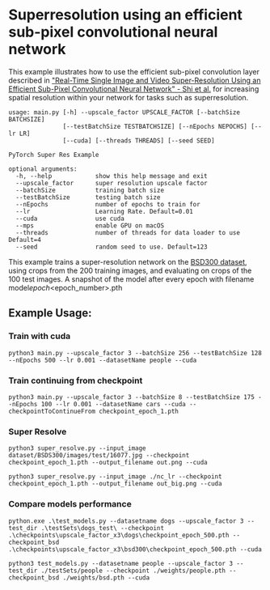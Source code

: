 # Superresolution using an efficient sub-pixel convolutional neural network

This example illustrates how to use the efficient sub-pixel convolution layer described in ["Real-Time Single Image and Video Super-Resolution Using an Efficient Sub-Pixel Convolutional Neural Network" - Shi et al.](https://arxiv.org/abs/1609.05158) for increasing spatial resolution within your network for tasks such as superresolution.

```
usage: main.py [-h] --upscale_factor UPSCALE_FACTOR [--batchSize BATCHSIZE]
               [--testBatchSize TESTBATCHSIZE] [--nEpochs NEPOCHS] [--lr LR]
               [--cuda] [--threads THREADS] [--seed SEED]

PyTorch Super Res Example

optional arguments:
  -h, --help            show this help message and exit
  --upscale_factor      super resolution upscale factor
  --batchSize           training batch size
  --testBatchSize       testing batch size
  --nEpochs             number of epochs to train for
  --lr                  Learning Rate. Default=0.01
  --cuda                use cuda
  --mps                 enable GPU on macOS
  --threads             number of threads for data loader to use Default=4
  --seed                random seed to use. Default=123
```

This example trains a super-resolution network on the [BSD300 dataset](https://www2.eecs.berkeley.edu/Research/Projects/CS/vision/bsds/), using crops from the 200 training images, and evaluating on crops of the 100 test images. A snapshot of the model after every epoch with filename model*epoch*<epoch_number>.pth

## Example Usage:

### Train with cuda

`python3 main.py --upscale_factor 3 --batchSize 256 --testBatchSize 128 --nEpochs 500 --lr 0.001 --datasetName people --cuda`

### Train continuing from checkpoint

`python3 main.py --upscale_factor 3 --batchSize 8 --testBatchSize 175 --nEpochs 100 --lr 0.001 --datasetName cars --cuda --checkpointToContinueFrom checkpoint_epoch_1.pth`


### Super Resolve

`python3 super_resolve.py --input_image dataset/BSDS300/images/test/16077.jpg --checkpoint checkpoint_epoch_1.pth --output_filename out.png --cuda`

`python3 super_resolve.py --input_image ./nc_lr --checkpoint checkpoint_epoch_1.pth --output_filename out_big.png --cuda`

### Compare models performance

`python.exe .\test_models.py --datasetname dogs --upscale_factor 3 --test_dir .\testSets\dogs_test\ --checkpoint .\checkpoints\upscale_factor_x3\dogs\checkpoint_epoch_500.pth --checkpoint_bsd .\checkpoints\upscale_factor_x3\bsd300\checkpoint_epoch_500.pth --cuda`

`python3 test_models.py --datasetname people --upscale_factor 3 --test_dir ./testSets/people --checkpoint ./weights/people.pth --checkpoint_bsd ./weights/bsd.pth --cuda`